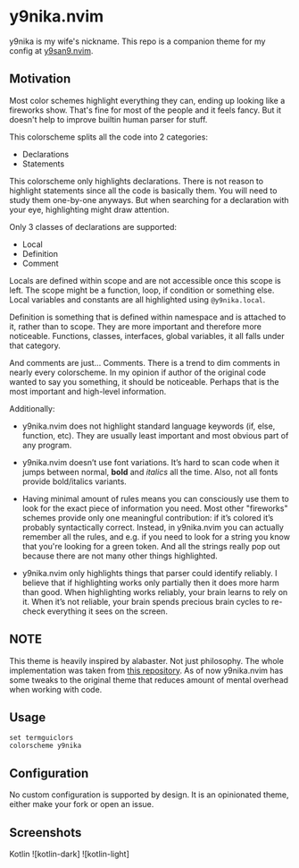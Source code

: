 # y9nika.nvim

y9nika is my wife's nickname. This repo is a companion theme for my config at
[y9san9.nvim](https://github.com/y9san9/y9san9.nvim).

## Motivation

Most color schemes highlight everything they can, ending up looking like a
fireworks show. That's fine for most of the people and it feels fancy. But it
doesn't help to improve builtin human parser for stuff.

This colorscheme splits all the code into 2 categories:

* Declarations
* Statements

This colorscheme only highlights declarations. There is not reason to highlight
statements since all the code is basically them. You will need to study them
one-by-one anyways. But when searching for a declaration with your eye,
highlighting might draw attention.

Only 3 classes of declarations are supported:

* Local
* Definition
* Comment

Locals are defined within scope and are not accessible once this scope is left.
The scope might be a function, loop, if condition or something else. Local
variables and constants are all highlighted using `@y9nika.local`.

Definition is something that is defined within namespace and is attached to it,
rather than to scope. They are more important and therefore more noticeable.
Functions, classes, interfaces, global variables, it all falls under that
category.

And comments are just... Comments. There is a trend to dim comments in nearly
every colorscheme. In my opinion if author of the original code wanted to say
you something, it should be noticeable. Perhaps that is the most important and
high-level information.

Additionally:

- y9nika.nvim does not highlight standard language keywords (if, else,
  function, etc). They are usually least important and most obvious part of any
  program.

- y9nika.nvim doesn’t use font variations. It’s hard to scan code when it jumps
  between normal, **bold** and *italics* all the time. Also, not all fonts
  provide bold/italics variants.

- Having minimal amount of rules means you can consciously use them to look for
  the exact piece of information you need. Most other "fireworks" schemes
  provide only one meaningful contribution: if it’s colored it’s probably
  syntactically correct. Instead, in y9nika.nvim you can actually remember all
  the rules, and e.g. if you need to look for a string you know that you're
  looking for a green token. And all the strings really pop out because there
  are not many other things highlighted.

- y9nika.nvim only highlights things that parser could identify reliably. I
  believe that if highlighting works only partially then it does more harm than
  good. When highlighting works reliably, your brain learns to rely on it. When
  it’s not reliable, your brain spends precious brain cycles to re-check
  everything it sees on the screen.

## NOTE

This theme is heavily inspired by alabaster. Not just philosophy. The whole
implementation was taken from [this
repository](https://github.com/p00f/alabaster.nvim/). As of now y9nika.nvim has
some tweaks to the original theme that reduces amount of mental overhead when
working with code.

## Usage

```vim
set termguiclors
colorscheme y9nika
```

## Configuration

No custom configuration is supported by design. It is an opinionated theme,
either make your fork or open an issue.

## Screenshots

Kotlin
![kotlin-dark]
![kotlin-light]

